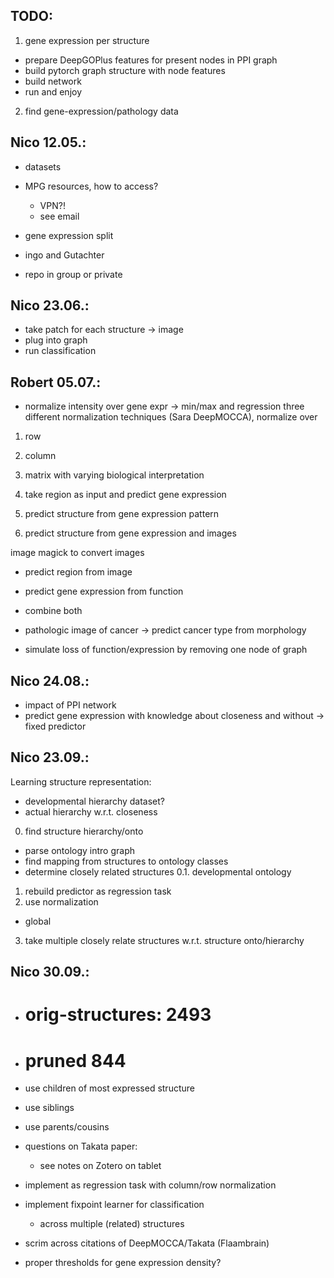 ## TODO:
1. gene expression per structure
- prepare DeepGOPlus features for present nodes in PPI graph
- build pytorch graph structure with node features
- build network
- run and enjoy

2. find gene-expression/pathology data

## Nico 12.05.:
- datasets
- MPG resources, how to access?
  - VPN?!
  - see email
- gene expression split
- ingo and Gutachter

- repo in group or private

## Nico 23.06.:
- take patch for each structure -> image
- plug into graph 
- run classification

## Robert 05.07.:

- normalize intensity over gene expr -> min/max and regression
three different normalization techniques (Sara DeepMOCCA), normalize over 
1. row
2. column
3. matrix
with varying biological interpretation

1. take region as input and predict gene expression
2. predict structure from gene expression pattern
3. predict structure from gene expression and images

image magick to convert images
- predict region from image 
- predict gene expression from function
- combine both 

- pathologic image of cancer -> predict cancer type from morphology
- simulate loss of function/expression by removing one node of graph

## Nico 24.08.:
- impact of PPI network
- predict gene expression with knowledge about closeness and without
-> fixed predictor

## Nico 23.09.:
Learning structure representation:
- developmental hierarchy dataset?
- actual hierarchy w.r.t. closeness

0. find structure hierarchy/onto
- parse ontology intro graph
- find mapping from structures to ontology classes
- determine closely related structures
0.1. developmental ontology
1. rebuild predictor as regression task
2. use normalization
  - global
3. take multiple closely relate structures w.r.t. structure onto/hierarchy

## Nico 30.09.:

- # orig-structures: 2493
- # pruned 844


- use children of most expressed structure
- use siblings
- use parents/cousins

- questions on Takata paper:
  - see notes on Zotero on tablet

- implement as regression task with column/row normalization
- implement fixpoint learner for classification 
  - across multiple (related) structures
- scrim across citations of DeepMOCCA/Takata (Flaambrain)
- proper thresholds for gene expression density?

